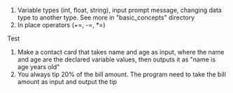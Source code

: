 1. Variable types (int, float, string), input prompt message, changing data type to another type. See more in "basic_concepts" directory
2. In place operators (+=, -=, *=)

Test
1. Make a contact card that takes name and age as input, where the name and age are the declared variable values, then outputs it as "name is age years old"
2. You always tip 20% of the bill amount. The program need to take the bill amount as input and output the tip
